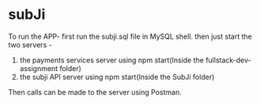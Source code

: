 # subJi

To run the APP-
first run the subji.sql file in MySQL shell.
then just start the two servers -
1. the payments services server using npm start(Inside the fullstack-dev-assignment folder)
2. the subji API server using npm start(Inside the SubJi folder)

Then calls can be made to the server using Postman.
